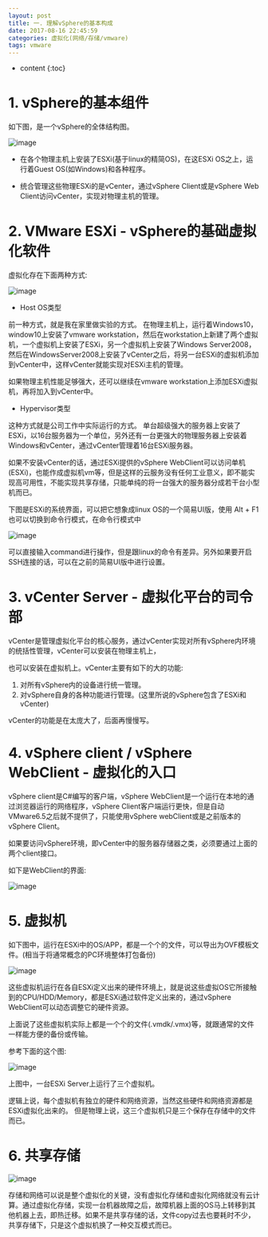 ```yaml
---
layout: post
title: 一. 理解vSphere的基本构成
date: 2017-08-16 22:45:59
categories: 虚拟化(网络/存储/vmware)
tags: vmware
---
```

* content
{:toc}


# 1. vSphere的基本组件

如下图，是一个vSphere的全体结构图。

![image](https://user-images.githubusercontent.com/18595935/31669143-3afb80c2-b38f-11e7-8ab8-ca5ba13ccddc.png)


- 在各个物理主机上安装了ESXi(基于linux的精简OS)，在这ESXi OS之上，运行着Guest OS(如Windows)和各种程序。

- 统合管理这些物理ESXi的是vCenter，通过vSphere Client或是vSphere Web Client访问vCenter，实现对物理主机的管理。


# 2. VMware ESXi - vSphere的基础虚拟化软件

虚拟化存在下面两种方式:

![image](https://user-images.githubusercontent.com/18595935/31669207-647c3c8e-b38f-11e7-8735-58dba4971835.png)

- Host OS类型

前一种方式，就是我在家里做实验的方式。
在物理主机上，运行着Windows10，window10上安装了vmware workstation，然后在workstation上新建了两个虚拟机，一个虚拟机上安装了ESXi，另一个虚拟机上安装了Windows Server2008，然后在WindowsServer2008上安装了vCenter之后，将另一台ESXi的虚拟机添加到vCenter中，这样vCenter就能实现对ESXi主机的管理。

如果物理主机性能足够强大，还可以继续在vmware workstation上添加ESXi虚拟机，再将加入到vCenter中。

- Hypervisor类型

这种方式就是公司工作中实际运行的方式。
单台超级强大的服务器上安装了ESXi，以16台服务器为一个单位，另外还有一台更强大的物理服务器上安装着Windows和vCenter，通过vCenter管理着16台ESXi服务器。

如果不安装vCenter的话，通过ESXi提供的vSphere WebClient可以访问单机(ESXi)，也能作成虚拟机vm等，但是这样的云服务没有任何工业意义，即不能实现高可用性，不能实现共享存储，只能单纯的将一台强大的服务器分成若干台小型机而已。


下图是ESXi的系统界面，可以把它想象成linux OS的一个简易UI版，使用 Alt + F1 也可以切换到命令行模式，在命令行模式中

![image](https://user-images.githubusercontent.com/18595935/31669500-3832e7e4-b390-11e7-8b27-7221d9f0c374.png)


可以直接输入command进行操作，但是跟linux的命令有差异。另外如果要开启SSH连接的话，可以在之前的简易UI版中进行设置。


# 3. vCenter Server - 虚拟化平台的司令部
vCenter是管理虚拟化平台的核心服务，通过vCenter实现对所有vSphere内环境的统括性管理，vCenter可以安装在物理主机上，

也可以安装在虚拟机上。vCenter主要有如下的大的功能:
1. 对所有vSphere内的设备进行统一管理。
2. 对vSphere自身的各种功能进行管理。(这里所说的vSphere包含了ESXi和vCenter)

vCenter的功能是在太庞大了，后面再慢慢写。

# 4. vSphere client / vSphere WebClient - 虚拟化的入口

vSphere client是C#编写的客户端，vSphere WebClient是一个运行在本地的通过浏览器运行的网络程序，vSphere Client客户端运行更快，但是自动VMware6.5之后就不提供了，只能使用vSphere webClient或是之前版本的vSphere Client。

如果要访问vSphere环境，即vCenter中的服务器存储器之类，必须要通过上面的两个client接口。

如下是WebClient的界面:

![image](https://user-images.githubusercontent.com/18595935/31669981-8d84fad8-b391-11e7-8333-bef74b6737e9.png)


# 5. 虚拟机 

如下图中，运行在ESXi中的OS/APP，都是一个个的文件，可以导出为OVF模板文件。(相当于将通常概念的PC环境整体打包备份)

![image](https://user-images.githubusercontent.com/18595935/31670340-5224ba36-b392-11e7-9df0-ec1ed022f950.png)

这些虚拟机运行在各自ESXi定义出来的硬件环境上，就是说这些虚拟OS它所接触到的CPU/HDD/Memory，都是ESXi通过软件定义出来的，通过vSphere WebClient可以动态调整它的硬件资源。

上面说了这些虚拟机实际上都是一个个的文件(.vmdk/.vmx)等，就跟通常的文件一样能方便的备份或传输。

参考下面的这个图:

![image](https://user-images.githubusercontent.com/18595935/31670604-f134666c-b392-11e7-9121-7f38ad2c3024.png)

上图中，一台ESXi Server上运行了三个虚拟机。

逻辑上说，每个虚拟机有独立的硬件和网络资源，当然这些硬件和网络资源都是ESXi虚拟化出来的。
但是物理上说，这三个虚拟机只是三个保存在存储中的文件而已。


# 6. 共享存储

![image](https://user-images.githubusercontent.com/18595935/31671062-027fffde-b394-11e7-9920-404cd1dbd68d.png)

存储和网络可以说是整个虚拟化的关键，没有虚拟化存储和虚拟化网络就没有云计算。通过虚拟化存储，实现一台机器故障之后，故障机器上面的OS马上转移到其他机器上去，即热迁移。如果不是共享存储的话，文件copy过去也要耗时不少，共享存储下，只是这个虚拟机换了一种交互模式而已。





